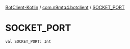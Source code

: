 [BotClient-Kotlin](../index.md) / [com.n9mtq4.botclient](index.md) / [SOCKET_PORT](.)


# SOCKET_PORT

`val SOCKET_PORT: Int`


